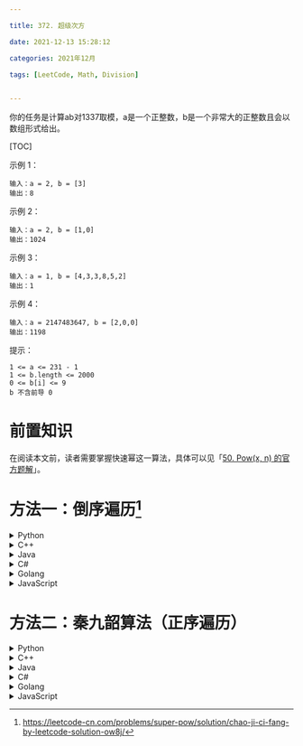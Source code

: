 ```yaml
---

title: 372. 超级次方

date: 2021-12-13 15:28:12

categories: 2021年12月

tags: [LeetCode, Math, Division]


---
```

 
你的任务是计算ab对1337取模，a是一个正整数，b是一个非常大的正整数且会以数组形式给出。

 
<!-- more -->

[TOC]



示例 1：

    输入：a = 2, b = [3]
    输出：8
示例 2：

    输入：a = 2, b = [1,0]
    输出：1024
示例 3：

    输入：a = 1, b = [4,3,3,8,5,2]
    输出：1
示例 4：
    
    输入：a = 2147483647, b = [2,0,0]
    输出：1198


提示：
    
    1 <= a <= 231 - 1
    1 <= b.length <= 2000
    0 <= b[i] <= 9
    b 不含前导 0

# 前置知识

在阅读本文前，读者需要掌握快速幂这一算法，具体可以见「[50. Pow(x, n) 的官方题解](https://leetcode-cn.com/problems/powx-n/solution/powx-n-by-leetcode-solution/)」。


# 方法一：倒序遍历[^1]

<details>
    <summary>Python</summary>

```Python [sol1-Python3]
class Solution:
    def superPow(self, a: int, b: List[int]) -> int:
        MOD = 1337
        ans = 1
        for e in reversed(b):
            ans = ans * pow(a, e, MOD) % MOD
            a = pow(a, 10, MOD)
        return ans
```
</details>
<details>
    <summary>C++</summary>

```C++ [sol1-C++]
class Solution {
    const int MOD = 1337;

    int pow(int x, int n) {
        int res = 1;
        while (n) {
            if (n % 2) {
                res = (long) res * x % MOD;
            }
            x = (long) x * x % MOD;
            n /= 2;
        }
        return res;
    }

public:
    int superPow(int a, vector<int> &b) {
        int ans = 1;
        for (int i = b.size() - 1; i >= 0; --i) {
            ans = (long) ans * pow(a, b[i]) % MOD;
            a = pow(a, 10);
        }
        return ans;
    }
};
```
</details>
<details>
    <summary>Java</summary>

```Java [sol1-Java]
class Solution {
    static final int MOD = 1337;

    public int superPow(int a, int[] b) {
        int ans = 1;
        for (int i = b.length - 1; i >= 0; --i) {
            ans = (int) ((long) ans * pow(a, b[i]) % MOD);
            a = pow(a, 10);
        }
        return ans;
    }

    public int pow(int x, int n) {
        int res = 1;
        while (n != 0) {
            if (n % 2 != 0) {
                res = (int) ((long) res * x % MOD);
            }
            x = (int) ((long) x * x % MOD);
            n /= 2;
        }
        return res;
    }
}
```

</details>
<details>
    <summary>C#</summary>

```C# [sol1-C#]
public class Solution {
    const int MOD = 1337;

    public int SuperPow(int a, int[] b) {
        int ans = 1;
        for (int i = b.Length - 1; i >= 0; --i) {
            ans = (int) ((long) ans * Pow(a, b[i]) % MOD);
            a = Pow(a, 10);
        }
        return ans;
    }

    public int Pow(int x, int n) {
        int res = 1;
        while (n != 0) {
            if (n % 2 != 0) {
                res = (int) ((long) res * x % MOD);
            }
            x = (int) ((long) x * x % MOD);
            n /= 2;
        }
        return res;
    }
}
```
</details>
<details>
    <summary>Golang</summary>

```go [sol1-Golang]
const mod = 1337

func pow(x, n int) int {
    res := 1
    for ; n > 0; n /= 2 {
        if n&1 > 0 {
            res = res * x % mod
        }
        x = x * x % mod
    }
    return res
}

func superPow(a int, b []int) int {
    ans := 1
    for i := len(b)-1; i >= 0; i-- {
        ans = ans * pow(a, b[i]) % mod
        a = pow(a, 10)
    }
    return ans
}
```
</details>
<details>
    <summary>JavaScript</summary>

```JavaScript [sol1-JavaScript]
const MOD = BigInt(1337);

var superPow = function(a, b) {
    let ans = BigInt(1);
    for (let i = b.length - 1; i >= 0; --i) {
        ans = ans * pow(BigInt(a), b[i]) % MOD;
        a = pow(BigInt(a), 10);
    }
    return ans;
};

const pow = (x, n) => {
    let res = BigInt(1);
    while (n !== 0) {
        if (n % 2 !== 0) {
            res = res * BigInt(x) % MOD;
        }
        x = x * x % MOD;
        n = Math.floor(n / 2);
    }
    return res;
}
```

</details>

# 方法二：秦九韶算法（正序遍历）


<details>
    <summary>Python</summary>

```Python [sol2-Python3]
class Solution:
    def superPow(self, a: int, b: List[int]) -> int:
        MOD = 1337
        ans = 1
        for e in b:
            ans = pow(ans, 10, MOD) * pow(a, e, MOD) % MOD
        return ans
```
</details>
<details>
    <summary>C++</summary>

```C++ [sol2-C++]
class Solution {
    const int MOD = 1337;

    int pow(int x, int n) {
        int res = 1;
        while (n) {
            if (n % 2) {
                res = (long) res * x % MOD;
            }
            x = (long) x * x % MOD;
            n /= 2;
        }
        return res;
    }

public:
    int superPow(int a, vector<int> &b) {
        int ans = 1;
        for (int e: b) {
            ans = (long) pow(ans, 10) * pow(a, e) % MOD;
        }
        return ans;
    }
};
```
</details>
<details>
    <summary>Java</summary>

```Java [sol2-Java]
class Solution {
    static final int MOD = 1337;

    public int superPow(int a, int[] b) {
        int ans = 1;
        for (int e : b) {
            ans = (int) ((long) pow(ans, 10) * pow(a, e) % MOD);
        }
        return ans;
    }

    public int pow(int x, int n) {
        int res = 1;
        while (n != 0) {
            if (n % 2 != 0) {
                res = (int) ((long) res * x % MOD);
            }
            x = (int) ((long) x * x % MOD);
            n /= 2;
        }
        return res;
    }
}
```
</details>
<details>
    <summary>C#</summary>

```C# [sol2-C#]
public class Solution {
    const int MOD = 1337;

    public int SuperPow(int a, int[] b) {
        int ans = 1;
        foreach (int e in b) {
            ans = (int) ((long) Pow(ans, 10) * Pow(a, e) % MOD);
        }
        return ans;
    }

    public int Pow(int x, int n) {
        int res = 1;
        while (n != 0) {
            if (n % 2 != 0) {
                res = (int) ((long) res * x % MOD);
            }
            x = (int) ((long) x * x % MOD);
            n /= 2;
        }
        return res;
    }
}
```
</details>
<details>
    <summary>Golang</summary>

```go [sol2-Golang]
const mod = 1337

func pow(x, n int) int {
    res := 1
    for ; n > 0; n /= 2 {
        if n&1 > 0 {
            res = res * x % mod
        }
        x = x * x % mod
    }
    return res
}

func superPow(a int, b []int) int {
    ans := 1
    for _, e := range b {
        ans = pow(ans, 10) * pow(a, e) % mod
    }
    return ans
}
```
</details>
<details>
    <summary>JavaScript</summary>

```JavaScript [sol2-JavaScript]
const MOD = BigInt(1337);

var superPow = function(a, b) {
    let ans = 1;
    for (const e of b) {
        ans = pow(BigInt(ans), 10) * pow(BigInt(a), e) % MOD;
    }
    return ans;
};

const pow = (x, n) => {
    let res = BigInt(1);
    while (n !== 0) {
        if (n % 2 !== 0) {
            res = res * BigInt(x) % MOD;
        }
        x = x * x % MOD;
        n = Math.floor(n / 2);
    }
    return res;
}
```
</details>


[^1]:https://leetcode-cn.com/problems/super-pow/solution/chao-ji-ci-fang-by-leetcode-solution-ow8j/